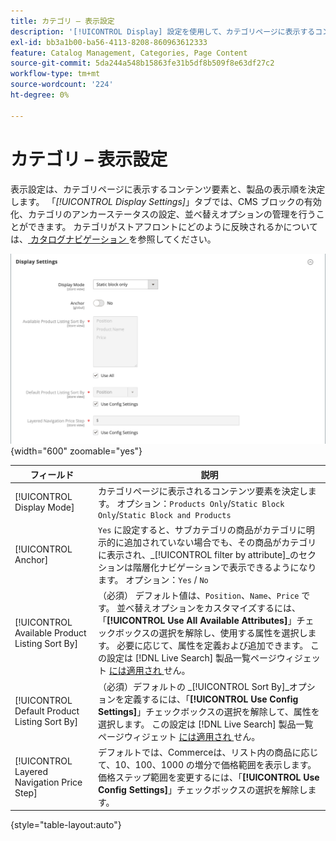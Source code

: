 ```yaml
---
title: カテゴリ – 表示設定
description: '[!UICONTROL Display] 設定を使用して、カテゴリページに表示するコンテンツ要素と製品の表示順を定義する方法について説明します。'
exl-id: bb3a1b00-ba56-4113-8208-860963612333
feature: Catalog Management, Categories, Page Content
source-git-commit: 5da244a548b15863fe31b5df8b509f8e63df27c2
workflow-type: tm+mt
source-wordcount: '224'
ht-degree: 0%

---
```


# カテゴリ – 表示設定

表示設定は、カテゴリページに表示するコンテンツ要素と、製品の表示順を決定します。 「_[!UICONTROL Display Settings]_」タブでは、CMS ブロックの有効化、カテゴリのアンカーステータスの設定、並べ替えオプションの管理を行うことができます。 カテゴリがストアフロントにどのように反映されるかについては、[ カタログナビゲーション ](navigation.md) を参照してください。

![ カテゴリの表示設定 ](./assets/category-display-settings.png){width="600" zoomable="yes"}

| フィールド | 説明 |
|--- |--- |
| [!UICONTROL Display Mode] | カテゴリページに表示されるコンテンツ要素を決定します。 オプション：`Products Only`/`Static Block Only`/`Static Block and Products` |
| [!UICONTROL Anchor] | `Yes` に設定すると、サブカテゴリの商品がカテゴリに明示的に追加されていない場合でも、その商品がカテゴリに表示され、_[!UICONTROL filter by attribute]_のセクションは階層化ナビゲーションで表示できるようになります。 オプション：`Yes` / `No` |
| [!UICONTROL Available Product Listing Sort By] | （必須） デフォルト値は、`Position`、`Name`、`Price` です。 並べ替えオプションをカスタマイズするには、「**[!UICONTROL Use All Available Attributes]**」チェックボックスの選択を解除し、使用する属性を選択します。 必要に応じて、属性を定義および追加できます。 この設定は [!DNL Live Search] 製品一覧ページウィジェット [ には適用され ](https://experienceleague.adobe.com/en/docs/commerce/live-search/live-search-storefront/plp-styling) せん。 |
| [!UICONTROL Default Product Listing Sort By] | （必須）デフォルトの _[!UICONTROL Sort By]_オプションを定義するには、「**[!UICONTROL Use Config Settings]**」チェックボックスの選択を解除して、属性を選択します。 この設定は [!DNL Live Search] 製品一覧ページウィジェット [ には適用され ](https://experienceleague.adobe.com/en/docs/commerce/live-search/live-search-storefront/plp-styling) せん。 |
| [!UICONTROL Layered Navigation Price Step] | デフォルトでは、Commerceは、リスト内の商品に応じて、10、100、1000 の増分で価格範囲を表示します。 価格ステップ範囲を変更するには、「**[!UICONTROL Use Config Settings]**」チェックボックスの選択を解除します。 |

{style="table-layout:auto"}
